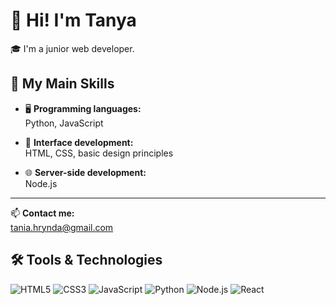 # 👋 Hi! I'm Tanya

🎓 I'm a junior web developer.

## 🧠 My Main Skills

- 🖥️ **Programming languages:**  
  Python, JavaScript

- 🎨 **Interface development:**  
  HTML, CSS, basic design principles

- 🌐 **Server-side development:**  
  Node.js

---

📫 **Contact me:**  
tania.hrynda@gmail.com

## 🛠️ Tools & Technologies

![HTML5](https://img.shields.io/badge/HTML5-E34F26?logo=html5&logoColor=white)
![CSS3](https://img.shields.io/badge/CSS3-1572B6?logo=css3&logoColor=white)
![JavaScript](https://img.shields.io/badge/JavaScript-F7DF1E?logo=javascript&logoColor=black)
![Python](https://img.shields.io/badge/Python-3776AB?logo=python&logoColor=white)
![Node.js](https://img.shields.io/badge/Node.js-339933?logo=node.js&logoColor=white)
![React](https://img.shields.io/badge/React-20232A?logo=react&logoColor=61DAFB)





